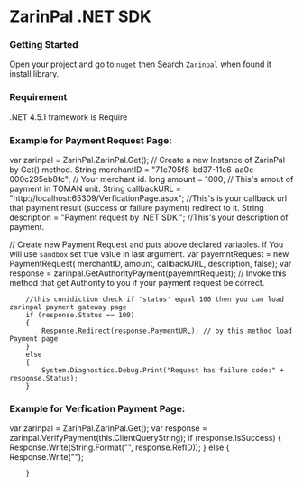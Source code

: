 # ZarinPal .NET SDK 


### Getting Started
Open your project and go to `nuget` then Search `Zarinpal` when found it install library.

### Requirement
 .NET 4.5.1 framework is Require

### Example for Payment Request Page:

var zarinpal = ZarinPal.ZarinPal.Get();  // Create a new Instance of ZarinPal by Get() method.
String merchantID = "71c705f8-bd37-11e6-aa0c-000c295eb8fc";  // Your merchant id.
long amount = 1000; // This's amout of payment in TOMAN unit.
String callbackURL = "http://localhost:65309/VerficationPage.aspx"; //This's is your callback url that payment result (success or failure payment) redirect to it.
String description = "Payment request by .NET SDK."; //This's your description of payment.


// Create new Payment Request and puts above declared variables. if You will use `sandbox` set true value in last argument.
var payemntRequest = new PaymentRequest(
merchantID, 
amount, 
callbackURL, 
description, 
false);
var response = zarinpal.GetAuthorityPayment(payemntRequest); // Invoke this method that get Authority to you if your payment request be correct.


        //this conidiction check if 'status' equal 100 then you can load zarinpal payment gateway page 
        if (response.Status == 100)
        {
            Response.Redirect(response.PaymentURL); // by this method load Payment page
        }
        else
        {
            System.Diagnostics.Debug.Print("Request has failure code:" + response.Status);
        }

### Example for Verfication Payment Page:

var zarinpal = ZarinPal.ZarinPal.Get();
var response = zarinpal.VerifyPayment(this.ClientQueryString);
if (response.IsSuccess)
        {
            Response.Write(String.Format("<script>alert('Purchase successfully with ref transaction {0}')</script>", response.RefID));
        }
        else
        {
            Response.Write("<script>alert('Purchase unsuccessfully')</script>");

        }
